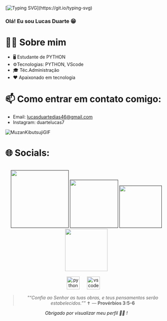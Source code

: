 [![Typing SVG](https://readme-typing-svg.herokuapp.com?font=Poppins&width=650&height=30&lines=print(+%22Eae+rapaziadinha!+Bem+vindos+ao+meu+Git+Hub%22+))](https://git.io/typing-svg)


### Olá! Eu sou Lucas Duarte 😁




#  🙎‍♂️ Sobre mim
- 🖥️ Estudante de PYTHON
- ⚙️Tecnologias: PYTHON, VScode
- 🎓 Téc.Administração
- ❤️ Apaixonado em tecnologia
#  📫 Como entrar em contato comigo:
- Email: lucasduartedias46@gmail.com
- Instagram: duartelucas7


![MuzanKibutsujiGIF](https://github.com/user-attachments/assets/80f9e537-ee9f-4caa-8e66-18cf6723cd1d)



# 🌐 Socials:
<br>
 <div align="center">
    <a href="" target="_blank"><img src="https://img.shields.io/badge/-Instagram-%23E4405F?style=for-the-badge&logo=instagram&logoColor=white" width = "180" target="_blank"></a>
<a href="" target="_blank"><img src="https://img.shields.io/badge/Discord-7289DA?style=for-the-badge&logo=discord&logoColor=white" width = "150" target="_blank"></a> 
    <a href = ""><img src="https://img.shields.io/badge/-Gmail-%23333?style=for-the-badge&logo=gmail&logoColor=white"  width = "132" target="_blank"></a>
    <a href="https://www.linkedin.com/in/mateus-de-sousa-810310236/" target="_blank"><img src="https://img.shields.io/badge/-LinkedIn-%230077B5?style=for-the-badge&logo=linkedin&logoColor=white" width = "132" target="_blank"></a> 
  </div>
<br>

<div align="center">
  <img src="https://cdn.jsdelivr.net/gh/devicons/devicon/icons/python/python-original.svg" height="40" alt="python logo"  />
  <img width="15" />
  <img src="https://cdn.jsdelivr.net/gh/devicons/devicon/icons/vscode/vscode-original.svg" height="40" alt="vscode logo"  />
  <img width="15" />
 

> _"“Confia ao Senhor as tuas obras, e teus pensamentos serão estabelecidos.”"_ ✝️
> — **Provérbios 3:5-6**

<p align="center"><i> Obrigado por visualizar meu perfil 👨‍💻 ! </i></p>
